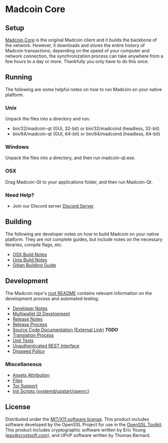 Madcoin Core
=====================

Setup
---------------------
[Madcoin Core](http://savebitcoin.io) is the original Madcoin client and it builds the backbone of the network. However, it downloads and stores the entire history of Madcoin transactions; depending on the speed of your computer and network connection, the synchronization process can take anywhere from a few hours to a day or more. Thankfully you only have to do this once.

Running
---------------------
The following are some helpful notes on how to run Madcoin on your native platform.

### Unix

Unpack the files into a directory and run:

- bin/32/madcoin-qt (GUI, 32-bit) or bin/32/madcoind (headless, 32-bit)
- bin/64/madcoin-qt (GUI, 64-bit) or bin/64/madcoind (headless, 64-bit)

### Windows

Unpack the files into a directory, and then run madcoin-qt.exe.

### OSX

Drag Madcoin-Qt to your applications folder, and then run Madcoin-Qt.

### Need Help?

* Join our Discord server [Discord Server](https://discord.savebitcoin.io)

Building
---------------------
The following are developer notes on how to build Madcoin on your native platform. They are not complete guides, but include notes on the necessary libraries, compile flags, etc.

- [OSX Build Notes](build-osx.md)
- [Unix Build Notes](build-unix.md)
- [Gitian Building Guide](gitian-building.md)

Development
---------------------
The Madcoin repo's [root README](https://github.com/madcoin/madcoin/blob/master/README.md) contains relevant information on the development process and automated testing.

- [Developer Notes](developer-notes.md)
- [Multiwallet Qt Development](multiwallet-qt.md)
- [Release Notes](release-notes.md)
- [Release Process](release-process.md)
- [Source Code Documentation (External Link)](https://dev.visucore.com/bitcoin/doxygen/) ***TODO***
- [Translation Process](translation_process.md)
- [Unit Tests](unit-tests.md)
- [Unauthenticated REST Interface](REST-interface.md)
- [Dnsseed Policy](dnsseed-policy.md)

### Miscellaneous
- [Assets Attribution](assets-attribution.md)
- [Files](files.md)
- [Tor Support](tor.md)
- [Init Scripts (systemd/upstart/openrc)](init.md)

License
---------------------
Distributed under the [MIT/X11 software license](http://www.opensource.org/licenses/mit-license.php).
This product includes software developed by the OpenSSL Project for use in the [OpenSSL Toolkit](https://www.openssl.org/). This product includes
cryptographic software written by Eric Young ([eay@cryptsoft.com](mailto:eay@cryptsoft.com)), and UPnP software written by Thomas Bernard.
